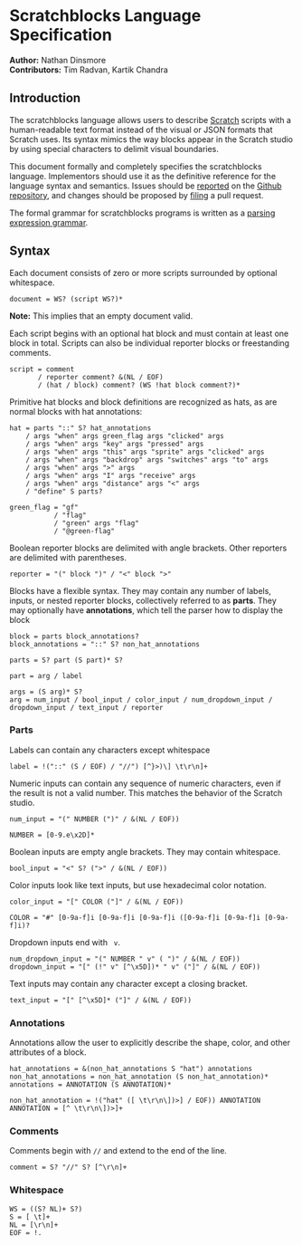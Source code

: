 # Scratchblocks Language Specification

**Author:** Nathan Dinsmore
<br>
**Contributors:** Tim Radvan, Kartik Chandra

## Introduction

The scratchblocks language allows users to describe [Scratch][] scripts with a human-readable text format instead of the visual or JSON formats that Scratch uses. Its syntax mimics the way blocks appear in the Scratch studio by using special characters to delimit visual boundaries.

This document formally and completely specifies the scratchblocks language. Implementors should use it as the definitive reference for the language syntax and semantics. Issues should be [reported][repo-new-issue] on the [Github repository][repo], and changes should be proposed by [filing][repo-new-pull] a pull request.

The formal grammar for scratchblocks programs is written as a [parsing expression grammar][peg].

## Syntax

Each document consists of zero or more scripts surrounded by optional whitespace.

    document = WS? (script WS?)*

**Note:** This implies that an empty document valid.

Each script begins with an optional hat block and must contain at least one block in total. Scripts can also be individual reporter blocks or freestanding comments.

    script = comment
           / reporter comment? &(NL / EOF)
           / (hat / block) comment? (WS !hat block comment?)*

Primitive hat blocks and block definitions are recognized as hats, as are normal blocks with hat annotations:

    hat = parts "::" S? hat_annotations
        / args "when" args green_flag args "clicked" args
        / args "when" args "key" args "pressed" args
        / args "when" args "this" args "sprite" args "clicked" args
        / args "when" args "backdrop" args "switches" args "to" args
        / args "when" args ">" args
        / args "when" args "I" args "receive" args
        / args "when" args "distance" args "<" args
        / "define" S parts?

    green_flag = "gf"
               / "flag"
               / "green" args "flag"
               / "@green-flag"

Boolean reporter blocks are delimited with angle brackets. Other reporters are delimited with parentheses.

    reporter = "(" block ")" / "<" block ">"

Blocks have a flexible syntax. They may contain any number of labels, inputs, or nested reporter blocks, collectively referred to as **parts**. They may optionally have **annotations**, which tell the parser how to display the block

    block = parts block_annotations?
    block_annotations = "::" S? non_hat_annotations

    parts = S? part (S part)* S?

    part = arg / label

    args = (S arg)* S?
    arg = num_input / bool_input / color_input / num_dropdown_input / dropdown_input / text_input / reporter

### Parts

Labels can contain any characters except whitespace

    label = !("::" (S / EOF) / "//") [^}>)\] \t\r\n]+

Numeric inputs can contain any sequence of numeric characters, even if the result is not a valid number. This matches the behavior of the Scratch studio.

    num_input = "(" NUMBER (")" / &(NL / EOF))

    NUMBER = [0-9.e\x2D]*

Boolean inputs are empty angle brackets. They may contain whitespace.

    bool_input = "<" S? (">" / &(NL / EOF))

Color inputs look like text inputs, but use hexadecimal color notation.

    color_input = "[" COLOR ("]" / &(NL / EOF))

    COLOR = "#" [0-9a-f]i [0-9a-f]i [0-9a-f]i ([0-9a-f]i [0-9a-f]i [0-9a-f]i)?

Dropdown inputs end with ` v`.

    num_dropdown_input = "(" NUMBER " v" ( ")" / &(NL / EOF))
    dropdown_input = "[" (!" v" [^\x5D])* " v" ("]" / &(NL / EOF))

Text inputs may contain any character except a closing bracket.

    text_input = "[" [^\x5D]* ("]" / &(NL / EOF))

### Annotations

Annotations allow the user to explicitly describe the shape, color, and other attributes of a block.

    hat_annotations = &(non_hat_annotations S "hat") annotations
    non_hat_annotations = non_hat_annotation (S non_hat_annotation)*
    annotations = ANNOTATION (S ANNOTATION)*

    non_hat_annotation = !("hat" ([ \t\r\n\])>] / EOF)) ANNOTATION
    ANNOTATION = [^ \t\r\n\])>]+

### Comments

Comments begin with `//` and extend to the end of the line.

    comment = S? "//" S? [^\r\n]+

### Whitespace

    WS = ((S? NL)+ S?)
    S = [ \t]+
    NL = [\r\n]+
    EOF = !.

<!-- References -->

[scratch]: http://scratch.mit.edu/ "The Scratch programming language website"
[repo]: https://github.com/scratchblocks/spec/ "scratchblocks/spec on Github"
[repo-new-issue]: https://github.com/scratchblocks/spec/issues/new/ "Report an issue with scratchblocks/spec on Github"
[repo-new-pull]: https://github.com/scratchblocks/spec/compare/ "Send a pull request to scratchblocks/spec on Github"
[peg]: http://en.wikipedia.org/wiki/Parsing_expression_grammar "Parsing expression grammar on Wikipedia"

